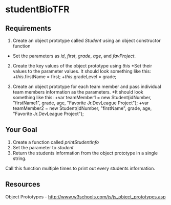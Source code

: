 # studentBioTFR

## Requirements

1. Create an object prototype called *Student* using an object constructor function 
  * Set the parameters as _id_, _first_, _grade_, _age_, and _favProject_.

2. Create the key values of the object prototype using *this* 
  *Set their values to the parameter values.
    It should look something like this:
    +*this*.firstName = first;
    +*this*.gradeLevel = grade;

3. Create an object prototype for each team member and pass individual team members information as the parameters.
   *It should look something like this:
    +var teamMember1 = new Student(idNumber, "firstName1", grade, age, "Favorite Jr.DevLeague Project");
    +var teamMember2 = new Student(idNumber, "firstName", grade, age, "Favorite Jr.DevLeague Project");

## Your Goal
1. Create a function called *printStudentInfo*
2. Set the parameter to _student_ 
3. Return the students information from the object prototype in a single string.

Call this function multiple times to print out every students information.

## Resources
Object Prototypes - http://www.w3schools.com/js/js_object_prototypes.asp
